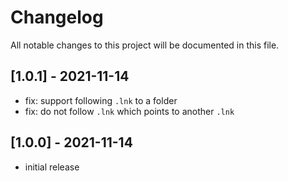 # Changelog

All notable changes to this project will be documented in this file.

## [1.0.1] - 2021-11-14

- fix: support following `.lnk` to a folder
- fix: do not follow `.lnk` which points to another `.lnk`

## [1.0.0] - 2021-11-14

- initial release
